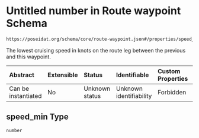# Untitled number in Route waypoint Schema

```txt
https://poseidat.org/schema/core/route-waypoint.json#/properties/speed_min
```

The lowest cruising speed in knots on the route leg between the previous and this waypoint.

| Abstract            | Extensible | Status         | Identifiable            | Custom Properties | Additional Properties | Access Restrictions | Defined In                                                                      |
| :------------------ | :--------- | :------------- | :---------------------- | :---------------- | :-------------------- | :------------------ | :------------------------------------------------------------------------------ |
| Can be instantiated | No         | Unknown status | Unknown identifiability | Forbidden         | Allowed               | none                | [route-waypoint.json*](schemas/core/route-waypoint.json "open original schema") |

## speed_min Type

`number`
